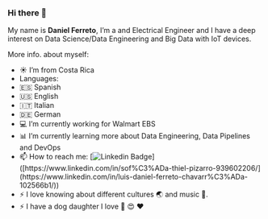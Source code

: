 ### Hi there 👋

My name is **Daniel Ferreto**, I’m a and Electrical Engineer and I have a deep interest on Data Science/Data Engineering and Big Data with IoT devices. 

More info. about myself:

- :sunny: I’m from Costa Rica 
- Languages:
- :es: Spanish
- :us: English
- :it: Italian 
- :de: German
- :computer: I’m currently working for Walmart EBS
- :bar_chart: I’m currently learning more about Data Engineering, Data Pipelines and DevOps
- 📫 How to reach me: 
[![Linkedin Badge](https://img.shields.io/badge/-DanielFerreto-0e76a8?style=flat&labelcolor=0e76a8&logo=linkedin&logoColor=white&link=[https://www.linkedin.com/in/sof%C3%ADa-thiel-pizarro-939602206/](https://www.linkedin.com/in/luis-daniel-ferreto-chavarr%C3%ADa-102566b1/))]([https://www.linkedin.com/in/sof%C3%ADa-thiel-pizarro-939602206/](https://www.linkedin.com/in/luis-daniel-ferreto-chavarr%C3%ADa-102566b1/))
- ⚡ I love knowing about different cultures :earth_asia: and music :guitar:.
- ⚡ I have a dog daughter I love :dog: :heart_eyes: :heart:
